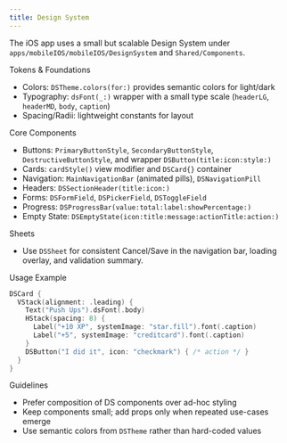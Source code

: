 ```yaml
---
title: Design System
---
```


The iOS app uses a small but scalable Design System under `apps/mobileIOS/mobileIOS/DesignSystem` and `Shared/Components`.

Tokens & Foundations
- Colors: `DSTheme.colors(for:)` provides semantic colors for light/dark
- Typography: `dsFont(_:)` wrapper with a small type scale (`headerLG`, `headerMD`, `body`, `caption`)
- Spacing/Radii: lightweight constants for layout

Core Components
- Buttons: `PrimaryButtonStyle`, `SecondaryButtonStyle`, `DestructiveButtonStyle`, and wrapper `DSButton(title:icon:style:)`
- Cards: `cardStyle()` view modifier and `DSCard{}` container
- Navigation: `MainNavigationBar` (animated pills), `DSNavigationPill`
- Headers: `DSSectionHeader(title:icon:)`
- Forms: `DSFormField`, `DSPickerField`, `DSToggleField`
- Progress: `DSProgressBar(value:total:label:showPercentage:)`
- Empty State: `DSEmptyState(icon:title:message:actionTitle:action:)`

Sheets
- Use `DSSheet` for consistent Cancel/Save in the navigation bar, loading overlay, and validation summary.

Usage Example
```swift
DSCard {
  VStack(alignment: .leading) {
    Text("Push Ups").dsFont(.body)
    HStack(spacing: 8) {
      Label("+10 XP", systemImage: "star.fill").font(.caption)
      Label("+5", systemImage: "creditcard").font(.caption)
    }
    DSButton("I did it", icon: "checkmark") { /* action */ }
  }
}
```

Guidelines
- Prefer composition of DS components over ad-hoc styling
- Keep components small; add props only when repeated use-cases emerge
- Use semantic colors from `DSTheme` rather than hard-coded values


